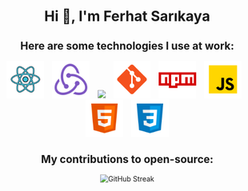 <h1 align="center">Hi 👋, I'm Ferhat Sarıkaya</h1>
<div align="center">
    <!-- <img src="https://www.linkpicture.com/q/gitlab-black.png" alt="GitHub Streak" /> -->
</div>
<h2 align="center" dir="auto">Here are some technologies I use at work:</h2>

<p align="center" dir="auto">
<code><a target="_blank" rel="noopener noreferrer" href="https://github.com/chandan-reddy-k/chandan-reddy-k/blob/master/assets/react.png"><img height="75" src="https://github.com/chandan-reddy-k/chandan-reddy-k/raw/master/assets/react.png" style="max-width: 100%;"></a></code> &nbsp;&nbsp;
<code><a target="_blank" rel="noopener noreferrer" href="https://github.com/chandan-reddy-k/chandan-reddy-k/blob/master/assets/redux.png"><img height="75" src="https://github.com/chandan-reddy-k/chandan-reddy-k/raw/master/assets/redux.png" style="max-width: 100%;"></a></code> &nbsp;&nbsp;
<code><a target="_blank" rel="noopener noreferrer nofollow" href="https://camo.githubusercontent.com/c1d4642d64ea01d4db4b16a971c561da0d3b9f735bc963f8a6dda2359a929e1b/68747470733a2f2f6432656970397366336f6f3663322e636c6f756466726f6e742e6e65742f746167732f696d616765732f3030302f3030312f3231352f7371756172655f3438302f7461696c77696e642d7461675f32782e706e67"><img height="75" src="https://camo.githubusercontent.com/c1d4642d64ea01d4db4b16a971c561da0d3b9f735bc963f8a6dda2359a929e1b/68747470733a2f2f6432656970397366336f6f3663322e636c6f756466726f6e742e6e65742f746167732f696d616765732f3030302f3030312f3231352f7371756172655f3438302f7461696c77696e642d7461675f32782e706e67" data-canonical-src="https://d2eip9sf3oo6c2.cloudfront.net/tags/images/000/001/215/square_480/tailwind-tag_2x.png" style="max-width: 100%;"></a></code> &nbsp;&nbsp;
<code><a target="_blank" rel="noopener noreferrer" href="https://github.com/chandan-reddy-k/chandan-reddy-k/blob/master/assets/git.png"><img height="75" src="https://github.com/chandan-reddy-k/chandan-reddy-k/raw/master/assets/git.png" style="max-width: 100%;"></a></code> &nbsp;&nbsp;
<code><a target="_blank" rel="noopener noreferrer" href="https://github.com/chandan-reddy-k/chandan-reddy-k/blob/master/assets/npm.png"><img height="75" src="https://github.com/chandan-reddy-k/chandan-reddy-k/raw/master/assets/npm.png" style="max-width: 100%;"></a></code> &nbsp;&nbsp;
<code><a target="_blank" rel="noopener noreferrer" href="https://github.com/chandan-reddy-k/chandan-reddy-k/blob/master/assets/js.png"><img height="75" src="https://github.com/chandan-reddy-k/chandan-reddy-k/raw/master/assets/js.png" style="max-width: 100%;"></a></code> &nbsp;&nbsp;
<code><a target="_blank" rel="noopener noreferrer" href="https://github.com/chandan-reddy-k/chandan-reddy-k/blob/master/assets/html.png"><img height="75" src="https://github.com/chandan-reddy-k/chandan-reddy-k/raw/master/assets/html.png" style="max-width: 100%;"></a></code> &nbsp;&nbsp;
<code><a target="_blank" rel="noopener noreferrer" href="https://github.com/chandan-reddy-k/chandan-reddy-k/blob/master/assets/css.png"><img height="75" src="https://github.com/chandan-reddy-k/chandan-reddy-k/raw/master/assets/css.png" style="max-width: 100%;"></a></code>
</p>

<h2 align="center">My contributions to open-source:</h2>
<div align="center">
  <img src="https://github-readme-streak-stats.herokuapp.com/?user=fsarikaya96&theme=tokyonight&hide_border=false" alt="GitHub Streak" />
</div>
